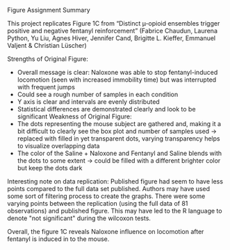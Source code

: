Figure Assignment Summary

This project replicates Figure 1C from “Distinct µ-opioid ensembles trigger positive and negative fentanyl reinforcement” 
(Fabrice Chaudun, Laurena Python, Yu Liu, Agnes Hiver, Jennifer Cand, Brigitte L. Kieffer, Emmanuel Valjent & Christian Lüscher)

Strengths of Original Figure: 
- Overall message is clear: Naloxone was able to stop fentanyl-induced locomotion (seen with increased immobility time) but was interrupted with frequent jumps
- Could see a rough number of samples in each condition 
- Y axis is clear and intervals are evenly distributed
- Statistical differences are demonstrated clearly and look to be significant
Weakness of Original Figure:
- The dots representing the mouse subject are gathered and, making it a bit difficult to clearly see the box plot and number of samples used
    → replaced with filled in yet transparent dots, varying transparency helps to visualize overlapping data 
- The color of the Saline + Naloxone and Fentanyl and Saline blends with the dots to some extent
    → could be filled with a different brighter color but keep the dots dark

Interesting note on data replication:
Published figure had seem to have less points compared to the full data set published. Authors may have used some sort of filtering process to create the graphs. 
There were some varying points between the replication (using the full data of 81 observations) and published figure. This may have led to the R language to denote
"not significant" during the wilcoxon tests. 

Overall, the figure 1C reveals Naloxone influence on locomotion after fentanyl is induced in to the mouse.  
